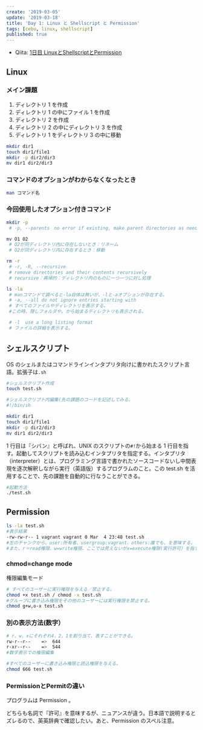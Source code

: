 ```yaml
---
create: '2019-03-05'
update: '2019-03-18'
title: 'Day 1: Linux と Shellscript と Permission'
tags: [cebu, linux, shellscript]
published: true
---
```


- Qiita: [1日目 LinuxとShellscriptとPermission](https://qiita.com/OriverK/items/23509ae58fc0b4cbf462)

## Linux

### メイン課題

1. ディレクトリ 1 を作成
2. ディレクトリ 1 の中にファイル 1 を作成
3. ディレクトリ 2 を作成
4. ディレクトリ 2 の中にディレクトリ 3 を作成
5. ディレクトリ 1 をディレクトリ 3 の中に移動

```sh
mkdir dir1
touch dir1/file1
mkdir -p dir2/dir3
mv dir1 dir2/dir3
```

### コマンドのオプションがわからなくなったとき

```sh
man コマンド名
```

### 今回使用したオプション付きコマンド

```sh
mkdir -p
 # -p, --parents　no error if existing, make parent directories as needed

mv O1 O2
 # O2が同ディレクトリ内に存在しないとき：リネーム
 # O2が同ディレクトリ内に存在するとき：移動

rm -r
 # -r, -R, --recursive
 # remove directories and their contents recursively
 # recursive：再帰的：ディレクトリ内のものに一つ一つに対し処理

ls -la
 # manコマンドで調べると-la自体は無いが、-lと-aオプションが存在する。
 # -a, --all do not ignore entries starting with
 # すべてのファイルやディレクトリを表示する。
 #この時、隠しフォルダや。から始まるディレクトリも表示される。

 # -l  use a long listing format
 # ファイルの詳細を表示する。
```

## シェルスクリプト

OS のシェルまたはコマンドラインインタプリタ向けに書かれたスクリプト言語。拡張子は`.sh`

```sh
#シェルスクリプト作成
touch test.sh

#シェルスクリプト内編集(先の課題のコードを記述してみる。
#!/bin/sh

mkdir dir1
touch dir1/file1
mkdir -p dir2/dir3
mv dir1 dir2/dir3
```

1 行目は『シバン』と呼ばれ、UNIX のスクリプトの`#!`から始まる 1 行目を指す。起動してスクリプトを読み込むインタプリタを指定する。インタプリタ（interpreter）とは、プログラミング言語で書かれたソースコードないし中間表現を逐次解釈しながら実行（英語版）するプログラムのこと。この test.sh を活用することで、先の課題を自動的に行なうことができる。

```sh
#起動方法
./test.sh
```

## Permission

```sh
ls -la test.sh
#表示結果
-rw-rw-r-- 1 vagrant vagrant 0 Mar  4 23:48 test.sh
#左のチャンクから、user:所有者、usergroup:vagrant、others:誰でも、を意味する。
#また、r＝read権限、w=write権限、ここでは見えないがx=execute権限(実行許可）を指す。
```

### chmod=change mode

権限編集モード

```sh
# すべてのユーザーに実行権限を与える／禁止する。
chmod +x test.sh / chmod -x test.sh
#グループに書き込み権限をその他のユーザーには実行権限を禁止する。
chmod g+w,o-x test.sh
```

### 別の表示方法(数字）

```sh
# r、w、xにそれぞれ4，2，1を割り当て、表すことができる。
rw-r--r--    =>  644
r-xr--r--    =>  544
#数字表示での権限編集

#すべてのユーザーに書き込み権限と読込権限を与える。
chmod 666 test.sh
```

### PermissionとPermitの違い

プログラムは Permission 。

どちらも名詞で『許可』を意味するが、ニュアンスが違う。日本語で説明するとズレるので、英英辞典で確認したい。あと、Permission のスペル注意。
